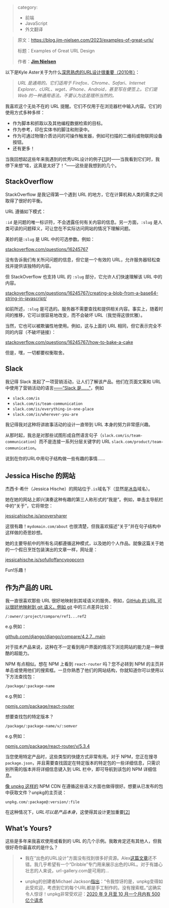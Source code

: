 > category:
>   - 前端
>   - JavaScript
>   - 外文翻译

> 原文：https://blog.jim-nielsen.com/2023/examples-of-great-urls/
>
> 标题：Examples of Great URL Design
>
> 作者：[**Jim Nielsen**](https://blog.jim-nielsen.com/)

以下是Kyle Aster关于为什么[深思熟虑的URL设计很重要（2010年）](https://warpspire.com/posts/url-design/)：

> *URL 是通用的。它们适用于 Firefox、Chrome、Safari、Internet Explorer、cURL、wget、iPhone、Android，甚至写在便签上。它们是 Web 的一种通用语法。不要认为这是理所当然的。*

我喜欢这个无处不在的 URL 提醒。它们不仅用于在浏览器栏中输入内容。它们的使用方式多种多样：

- 作为脚本和抓取以及其他编程数据检索的目标。
- 作为参考，印在实体书的脚注和附录中。
- 作为可通过物理介质访问的可操作触发器，例如可扫描的二维码或物联网设备按钮。
- 还有更多！

当我回想起这些年来我遇到的优秀URL设计的例子[[1]](https://blog.jim-nielsen.com/2023/examples-of-great-urls/#fn:1)时——当我看到它们时，我停下来想“哇，这真是太好了！”——这些是我想到的几个。

## StackOverflow

StackOverflow 是我记得第一个遇到 URL 的地方，它在计算机和人类的需求之间取得了很好的平衡。

URL 遵循如下模式：

`:id` 是问题的唯一标识符，不会透露任何有关内容的信息。另一方面，`:slug` 是人类可读的问题释义，可让您在不实际访问网站的情况下理解问题。

美妙的是`:slug` 是 URL 中的可选参数。例如：

[stackoverflow.com/questions/16245767](https://stackoverflow.com/questions/16245767)

没有告诉我们有关所问问题的信息，但它是一个有效的 URL，允许服务器轻松查找并提供该独特的内容。

但 StackOverflow 也支持 URL 的 `:slug` 部分，它允许人们快速理解该 URL 中的内容。

[stackoverflow.com/questions/16245767/creating-a-blob-from-a-base64-string-in-javascript/](https://stackoverflow.com/questions/16245767/creating-a-blob-from-a-base64-string-in-javascript/)

如前所述，`:slug` 是可选的。服务器不需要查找和提供相关内容。事实上，随着时间的推移，它可以很容易地改变，而不会破坏 URL（我觉得这很优雅）。

当然，它也可以被欺骗性地使用。例如，这与上面的 URL 相同，但它表示完全不同的内容（不破坏链接）：

[stackoverflow.com/questions/16245767/how-to-bake-a-cake](https://stackoverflow.com/questions/16245767/how-to-bake-a-cake)

但是，嘿，一切都要权衡取舍。

## Slack

我记得 Slack 发起了一项营销活动，让人们了解该产品。他们在页面文案和 URL 中使用了营销活动的语言[——“Slack 是......”](http://web.archive.org/web/20140212215308/slack.com/is)，例如

- `slack.com/is`
- `slack.com/is/team-communication`
- `slack.com/is/everything-in-one-place`
- `slack.com/is/wherever-you-are`

我记得我对这种将讲故事活动的设计一直带到 URL 本身的努力非常感兴趣。

从那时起，我总是对那些试图形成自然语言句子（`slack.com/is/team-communication`）而不是连接一系列分层关键字的 URL `slack.com/product/team-communication`。

说到在你的URL中用句子结构做一些有趣的事情......

## Jessica Hische 的网站

杰西卡·希什（Jessica Hische）的网站位于`.is`域名下（显然是[冰岛](https://en.wikipedia.org/wiki/.is)域名）。

她在她的网站上即兴演奏这种有趣的第三人称形式的“我是”。例如，单击主导航栏中的“关于”，它将带您：

[jessicahische.is/anoversharer](https://www.jessicahische.is/anoversharer)

这很有趣！`mydomain.com/about` 也很清楚，但我喜欢描述“关于”并在句子结构中这样做的奇思妙想。

她的主要导航中的所有名词都遵循这种模式，以及她的个人作品。就像这篇关于她的一个假日烹饪包装演出的文章一样，网址是：

[jessicahische.is/sofulloffancypopcorn](https://www.jessicahische.is/sofulloffancypopcorn)

Fun!乐趣！

## 作为产品的 URL

我一直很喜欢那些 URL 很好地映射到其域语义的服务。例如，[GitHub 的 URL 可以很好地映射到 git 语义，例如 git](https://www.quora.com/Which-sites-have-the-best-URL-design/answer/Simon-Willison) 中的三点差异比较：

```
/:owner/:project/compare/ref1...ref2
```

e.g.例如：

[github.com/django/django/compare/4.2.7...main](https://github.com/django/django/compare/4.2.7...main)

对于技术产品来说，这种在不一定看到用户界面的情况下浏览网站的能力是一种很酷的超能力。

NPM 有点相似。想在 NPM 上看到 `react-router` 吗？您不必转到 NPM 的主页并单击或使用他们的搜索框。一旦你熟悉了他们的网站结构，你就知道你可以使用以下方法查找包：

```
/package/:package-name
```

e.g.例如：

[npmjs.com/package/react-router](https://www.npmjs.com/package/react-router)

想要查找包的特定版本？

```
/package/:package-name/v/:semver
```

e.g.例如：

[npmjs.com/package/react-router/v/5.3.4](https://www.npmjs.com/package/react-router/v/5.3.4)

当您使用特定产品时，这些类型的快捷方式非常有用。对于 NPM，您正在搜寻 `package.json`，并且需要查找固定在特定版本的特定包的一些详细信息，只需识别所需的版本并将详细信息键入到 URL 栏中，即可导航到该包的 NPM 详细信息。

[像 unpkg 这样的](https://unpkg.com/) NPM CDN 在遵循这些语义方面也做得很好。想要从已发布的包中获取文件？unpkg的主页说：

```
unpkg.com/:package@:version/:file
```

在这种情况下，*URL可以是产品本身*，这使得其设计更加重要[[2]](https://blog.jim-nielsen.com/2023/examples-of-great-urls/#fn:2)

## What’s Yours?

这些是多年来我喜欢使用或看到的 URL 的几个示例。我敢肯定还有其他人，但我很好奇你最喜欢的是什么？

> - 我在“出色的URL设计”方面没有找到很多好资源。Alex[这篇文章](http://alexpounds.com/blog/2018/12/29/four-cool-urls)还不错。我几乎希望有一个“Dribble”专门用来展示出色的URL。对于有雄心壮志的人来说，url-gallery.com是可用的... 
>
> - unpkg的创建者Michael Jackson[指出](https://x.com/mjackson/status/1729551085554008417)：“令我惊讶的是，unpkg变得如此受欢迎，考虑到它的每个URL都是手工制作的。没有搜索框。”这确实令人惊讶！unpkg非常受欢迎：[2020 年 9 月至 10 月一个月内有 500 亿个请求](https://x.com/mjackson/status/1315718264035573761?s=20)
